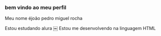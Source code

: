 ### bem vindo ao meu perfil 

Meu nome éjoão pedro miguel rocha 

Estou estudando alura ￼
Estou me desenvolvendo na linguagem HTML

